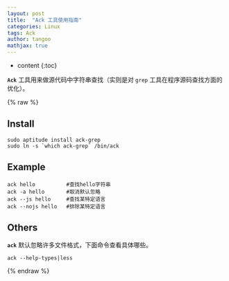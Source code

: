 ```yaml
---
layout: post
title:  "Ack 工具使用指南"
categories: Linux
tags: Ack
author: tangoo
mathjax: true
---
```


* content
{:toc}

**`Ack`** 工具用来做源代码中字符串查找（实则是对 `grep` 工具在程序源码查找方面的优化）。




{% raw %}

## Install

```
sudo aptitude install ack-grep
sudo ln -s `which ack-grep` /bin/ack
```

## Example
    
```
ack hello          #查找hello字符串
ack -a hello       #取消默认忽略
ack --js hello     #查找某特定语言
ack --nojs hello   #排除某特定语言
```

## Others

**`ack`** 默认忽略许多文件格式，下面命令查看具体哪些。

```
ack --help-types|less
```

{% endraw %}